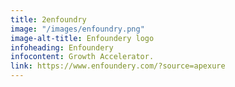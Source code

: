 ```yaml
---
title: 2enfoundry
image: "/images/enfoundry.png"
image-alt-title: Enfoundery logo
infoheading: Enfoundery
infocontent: Growth Accelerator.
link: https://www.enfoundery.com/?source=apexure
---
```


